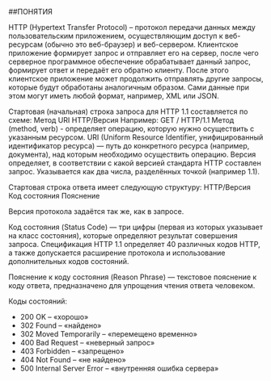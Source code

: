 ﻿##ПОНЯТИЯ

HTTP (Hypertext Transfer Protocol) – протокол передачи данных между пользовательским приложением, осуществляющим доступ к веб-ресурсам (обычно это веб-браузер) и веб-сервером. 
Клиентское приложение формирует запрос и отправляет его на сервер, после чего серверное программное обеспечение обрабатывает данный запрос, формирует ответ и передаёт его обратно клиенту. После этого клиентское приложение может продолжить отправлять другие запросы, которые будут обработаны аналогичным образом.
Сами данные при этом могут иметь любой формат, например, XML или JSON.

Стартовая (начальная) строка запроса для HTTP 1.1 составляется по схеме:
Метод URI HTTP/Версия
Например:
GET / HTTP/1.1
Метод (method, verb) - определяет операцию, которую нужно осуществить с указанным ресурсом. 
URI (Uniform Resource Identifier, унифицированный идентификатор ресурса) — путь до конкретного ресурса (например, документа), над которым необходимо осуществить операцию. 
Версия определяет, в соответствии с какой версией стандарта HTTP составлен запрос. Указывается как два числа, разделённых точкой (например 1.1).

Стартовая строка ответа имеет следующую структуру:
HTTP/Версия Код состояния Пояснение

Версия протокола задаётся так же, как в запросе.

Код состояния (Status Code) — три цифры (первая из которых указывает на класс состояния), которые определяют результат совершения запроса. Спецификация HTTP 1.1 определяет 40 различных кодов HTTP, а также допускается расширение протокола и использование дополнительных кодов состояний.

Пояснение к коду состояния (Reason Phrase) — текстовое пояснение к коду ответа, предназначено для упрощения чтения ответа человеком. 

Коды состояний:
 - 200 OK – «хорошо»
 - 302 Found – «найдено»
 - 302 Moved Temporarily – «перемещено временно»
 - 400 Bad Request – «неверный запрос»
 - 403 Forbidden – «запрещено»
 - 404 Not Found – «не найдено» 
 - 500 Internal Server Error – «внутренняя ошибка сервера» 
